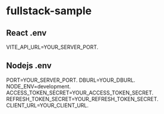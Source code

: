 # fullstack-sample

## React .env

VITE_API_URL=YOUR_SERVER_PORT.

## Nodejs .env

PORT=YOUR_SERVER_PORT.
DBURL=YOUR_DBURL.
NODE_ENV=development.
ACCESS_TOKEN_SECRET=YOUR_ACCESS_TOKEN_SECRET.
REFRESH_TOKEN_SECRET=YOUR_REFRESH_TOKEN_SECRET.
CLIENT_URL=YOUR_CLIENT_URL.
